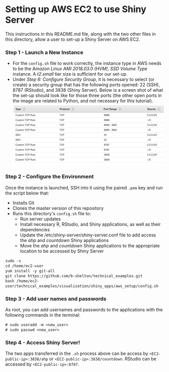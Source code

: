 # Setting up AWS EC2 to use Shiny Server

This instructions in this README.md file, along with the two other files in this directory, allow a user to set-up a Shiny Server on AWS EC2.

### Step 1 - Launch a New Instance
- For the `config.sh` file to work correctly, the instance type in AWS needs to be the _*Amazon Linux AMI 2018.03.0 (HVM), SSD Volume Type*_ instance. A _*t2.small*_ tier size is sufficient for our set-up.
- Under _*Step 6: Configure Security Group*_, it is necessary to select (or create) a security group that has the following ports opened: 22 (SSH), 8787 (RStudio), and 3838 (Shiny Server). Below is a screen shot of what the set-up should look like for those three ports (the other open ports in the image are related to Python, and not necessary for this tutorial).
![alt_text](https://github.com/b-shelton/technical_examples/blob/master/visualization/shiny_apps/aws_setup/aws_ports.png)
### Step 2 - Configure the Environment
Once the instance is launched, SSH into it using the paired `.pem` key and run the script below that:
- Installs Git
- Clones the master version of this repository
- Runs this directory's `config.sh` file to:
  - Run server updates
  - Install necessary R, RStudio, and Shiny applications, as well as their dependencies
  - Update the /etc/shiny-server/shiny-server.conf file to add access the _*ahp*_ and _*countdown*_ Shiny applications
  - Move the _*ahp*_ and _*countdown*_ Shiny applications to the appropriate location to be accessed by Shiny Server
```
sudo -s
cd /home/ec2-user
yum install -y git-all
git clone https://github.com/b-shelton/technical_examples.git
bash /home/ec2-user/technical_examples/visualization/shiny_apps/aws_setup/config.sh
```

### Step 3 - Add user names and passwords
As root, you can add usernames and passwords to the applications with the following commands in the terminal:
```
# sudo useradd -m <new_user>
# sudo passwd <new_user>
```

### Step 4 - Access Shiny Server!
The two apps transferred in the `.sh` process above can be access by `<EC2-public-ip>:3838/ahp` or `<EC2-public-ip>:3838/countdown`.
RStudio can be accessed by `<EC2-public-ip>:8787`.
